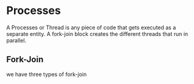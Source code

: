 # Processes
A Processes or Thread is any piece of code that gets executed as a separate entity. A fork-join block creates the different threads that run in parallel.
## Fork-Join
we have three types of fork-join
